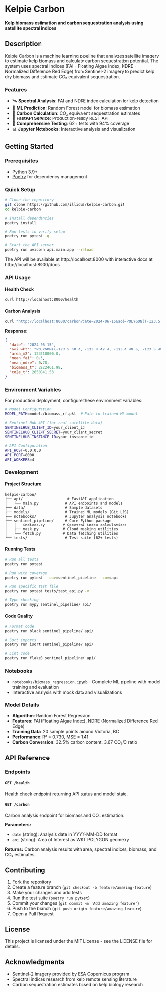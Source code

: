 # Kelpie Carbon

**Kelp biomass estimation and carbon sequestration analysis using satellite spectral indices**

## Description

Kelpie Carbon is a machine learning pipeline that analyzes satellite imagery to estimate kelp biomass and calculate carbon sequestration potential. The system uses spectral indices (FAI - Floating Algae Index, NDRE - Normalized Difference Red Edge) from Sentinel-2 imagery to predict kelp dry biomass and estimate CO₂ equivalent sequestration.

### Features

- 🛰️ **Spectral Analysis**: FAI and NDRE index calculation for kelp detection
- 🤖 **ML Prediction**: Random Forest model for biomass estimation  
- 🌊 **Carbon Calculation**: CO₂ equivalent sequestration estimates
- 🚀 **FastAPI Service**: Production-ready REST API
- 🧪 **Comprehensive Testing**: 62+ tests with 94% coverage
- 📊 **Jupyter Notebooks**: Interactive analysis and visualization

## Getting Started

### Prerequisites

- Python 3.9+ 
- [Poetry](https://python-poetry.org/docs/#installation) for dependency management

### Quick Setup

```bash
# Clone the repository
git clone https://github.com/illidus/kelpie-carbon.git
cd kelpie-carbon

# Install dependencies
poetry install

# Run tests to verify setup
poetry run pytest -q

# Start the API server
poetry run uvicorn api.main:app --reload
```

The API will be available at http://localhost:8000 with interactive docs at http://localhost:8000/docs

### API Usage

#### Health Check
```bash
curl http://localhost:8000/health
```

#### Carbon Analysis
```bash
curl "http://localhost:8000/carbon?date=2024-06-15&aoi=POLYGON((-123.5 48.4, -123.4 48.4, -123.4 48.5, -123.5 48.5, -123.5 48.4))"
```

**Response:**
```json
{
  "date": "2024-06-15",
  "aoi_wkt": "POLYGON((-123.5 48.4, -123.4 48.4, -123.4 48.5, -123.5 48.5, -123.5 48.4))",
  "area_m2": 123210000.0,
  "mean_fai": 0.3,
  "mean_ndre": 0.78,
  "biomass_t": 2222461.98,
  "co2e_t": 2650841.53
}
```

### Environment Variables

For production deployment, configure these environment variables:

```bash
# Model Configuration
MODEL_PATH=models/biomass_rf.pkl  # Path to trained ML model

# Sentinel Hub API (for real satellite data)
SENTINELHUB_CLIENT_ID=your_client_id
SENTINELHUB_CLIENT_SECRET=your_client_secret
SENTINELHUB_INSTANCE_ID=your_instance_id

# API Configuration  
API_HOST=0.0.0.0
API_PORT=8000
API_WORKERS=4
```

### Development

#### Project Structure
```
kelpie-carbon/
├── api/                    # FastAPI application
│   └── main.py            # API endpoints and models
├── data/                  # Sample datasets
├── models/                # Trained ML models (Git LFS)
├── notebooks/             # Jupyter analysis notebooks
├── sentinel_pipeline/     # Core Python package
│   ├── indices.py        # Spectral index calculations
│   ├── mask.py           # Cloud masking utilities
│   └── fetch.py          # Data fetching utilities
└── tests/                 # Test suite (62+ tests)
```

#### Running Tests
```bash
# Run all tests
poetry run pytest

# Run with coverage
poetry run pytest --cov=sentinel_pipeline --cov=api

# Run specific test file
poetry run pytest tests/test_api.py -v

# Type checking
poetry run mypy sentinel_pipeline/ api/
```

#### Code Quality
```bash
# Format code
poetry run black sentinel_pipeline/ api/

# Sort imports  
poetry run isort sentinel_pipeline/ api/

# Lint code
poetry run flake8 sentinel_pipeline/ api/
```

### Notebooks

- `notebooks/biomass_regression.ipynb` - Complete ML pipeline with model training and evaluation
- Interactive analysis with mock data and visualizations

### Model Details

- **Algorithm**: Random Forest Regression
- **Features**: FAI (Floating Algae Index), NDRE (Normalized Difference Red Edge)  
- **Training Data**: 20 sample points around Victoria, BC
- **Performance**: R² = 0.730, MSE = 1.41
- **Carbon Conversion**: 32.5% carbon content, 3.67 CO₂/C ratio

## API Reference

### Endpoints

#### `GET /health`
Health check endpoint returning API status and model state.

#### `GET /carbon`
Carbon analysis endpoint for biomass and CO₂ estimation.

**Parameters:**
- `date` (string): Analysis date in YYYY-MM-DD format
- `aoi` (string): Area of Interest as WKT POLYGON geometry

**Returns:** Carbon analysis results with area, spectral indices, biomass, and CO₂ estimates.

## Contributing

1. Fork the repository
2. Create a feature branch (`git checkout -b feature/amazing-feature`)
3. Make your changes and add tests
4. Run the test suite (`poetry run pytest`)
5. Commit your changes (`git commit -m 'Add amazing feature'`)
6. Push to the branch (`git push origin feature/amazing-feature`)
7. Open a Pull Request

## License

This project is licensed under the MIT License - see the LICENSE file for details.

## Acknowledgments

- Sentinel-2 imagery provided by ESA Copernicus program
- Spectral indices research from kelp remote sensing literature
- Carbon sequestration estimates based on kelp biology research 